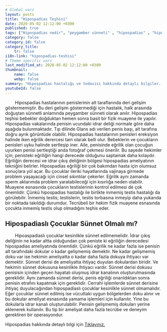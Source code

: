 ```yaml
---
# Global vars
layout: posts
title: "Hipospadias Teşhisi"
date: 2020-05-02 12:12:00 +0300
published: true
tags: ["Hipospadias nedir", "peygamber sünneti" , "hipospadias" , "hipospadiasta eğrilik" , "hipospadias teşhis" , "hipospadias sünnet" , "hipospadias tip" , "hipospadias ameliyatı" , "hipospadias belirti" , "hipospadias tedavi" , "hipospadias çözüm" , "hipospadias sakatı" , "hipospadias sakatı ameliyatı" , "başarısız hipospadias ameliyatı" , "peygamber sünneti ameliyatı" , "peygamber sünneti tedavi" , "ileri hipospadias" ]
category: false
category_id: false
category_title:
    tr: false
i18n-link: "hipospadias-teshisi"
# Theme specific vars
last_modified_at: 2020-05-02 12:12:00 +0300
thumbnail:
    name: false
    webp: false
summary: "Hipospadias hastalığı ve tedavisi hakkında detaylı bilgiler... , Hipospadias nedir? ,  Hipospadias sakatı hastalarının tedavisi? , Hipospadias eğriliğinin sebebi, Hipospadias olmadığı halde peniste eğrilik olur mu? , Hipospadis teşhisi nasıl konur? , Hipospadiaslı çocuklar sünnet olmalı mı?, Hipospadias ameliyatı nasıl yapılır?"
youtubeId: false
---
```



&nbsp;&nbsp;&nbsp;&nbsp;&nbsp;&nbsp;&nbsp;&nbsp;Hipospadias hastalarının penislerinin alt taraflarında deri gelişim göstermemiştir. Bu deri gelişim göstermediği için hastalık, halk arasında doğuştan sünnetli anlamında peygamber sünneti olarak anılır. Hipospadias teşhisi bebekler doğduktan hemen sonra basit bir fizik muayene ile yapılır. Hipospadias vakalarında penisin ucundaki idrar deliği normale göre daha aşağıda bulunmaktadır. Tıp dilinde Glans adı verilen penis başı, alt tarafına doğru ayrık görüntüde olabilir. Hipospadias hastalarının penisleri ereksiyon halinde iken eğrilik derercesi tam olarak belli olur. Bebeklerin ve çocukların penisleri uyku halinde sertleşip iner. Aile, penisinde eğrilik olan çocuğun uyurken penisi sertleştiği anda fotoğraf çekmesi önerilir. Bu sayede hekimler için; penisteki eğriliğin hangi derecede olduğunu saptamak daha kolaydır. Eğriliğin derecesi ve idrar çıkış deliğinin bölgesi hipospadias ameliyatının tekniğini belirler. Hipospadias eğriliği bir çok bakımdan hasta için olumsuz sonuçlara yol açar. Bu çocuklar ileriki hayatlarında vajinaya girmede problem yaşayacağı için cinsel sıkıntılar çekerler. Eğrilik aynı zamanda sperm aktarımda problem yaratabileceği için kısırlığa neden olabilir. Muayene esnasında çocukların testislerinin kontrol edilmesi de çok önemlidir. Çünkü hipospadias hastalığı ile birlikte inmemiş testis hastalığı da görülebilir. İnmemiş testis; testislerin, testis torbasına inmeyip daha yukarıda bir noktada takıldığı durumdur. Tecrübeli bir hekim fizik muayene esnasında çocukta inmemiş testis olup olmadığını teşhis eder.

## Hipospadiaslı Çocuklar Sünnet Olmalı mı?

&nbsp;&nbsp;&nbsp;&nbsp;&nbsp;&nbsp;&nbsp;&nbsp;Hipoaspadiaslı çocuklar kesinlikle sünnet edilmemelidir. İdrar çıkış deliğinin ne kadar altta olduğundan çok peniste ki eğriliğin derecedesi hipospadias ameliyatında önemlidir. Çünkü eğrilik ne kadar fazla ise penisin alt tarafındaki dokular o kadar gelişmemiş demektir. Ne kadar gelişmemiş doku var ise hekimin ameliyatta o kadar daha fazla dokuya ihtiyacı var demektir. Sünnet derisi de ameliyatta ihtiyaç duyulan dokulardan biridir. Ve hekimin sünnet dokusuna kesinlikle ihtiyacı vardır. Sünnet derisi dokusu penisisin içinden geçen hayatalı oluşmuş idrar kanalının oluşturulmasında gereklidir. Aynı zamanda sünnet derisi, penis eğriliği onarıldıktan sonra penisin etrafını kapatmak için gereklidir. Cerrahi işlemlerde sünnet derisine ihtiyaç duyulacağından hipospadiaslı çocuklar kesinlikle sünnet olmamalıdır. Eğer çocuklar sünnet edilmiş ise vücuttaki uygun bölgelerden doku alınır ve bu dokular ameliyat esnasında yamama işlemleri için kullanılır. Yine bu dokularla idrar kanalı oluşturulabilir. Penisin gelişmemiş dokuları yerine eklenerek kullanılır. Bu tip bir ameliyat daha fazla tecrübe ve deneyim gerektiren bir operasyondur.    

Hipospadias hakkında detaylı bilgi için [Tıklayınız.](https://www.onoluroloji.com/hipospadias)
